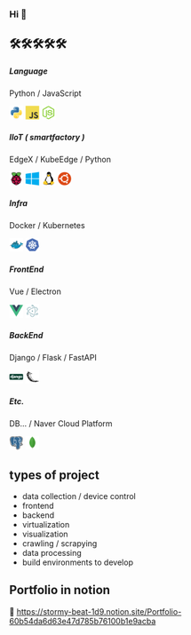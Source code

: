  
### Hi 👋

## 🛠🛠🛠🛠🛠
##### Language

Python / JavaScript

<div float="left">
<img src='.icons/python-original.svg' width="25"> 
<img src='.icons/javascript-original.svg' width="25"> 
<img src='.icons/nodejs-original.svg' width="25"> 
</div>

##### IIoT ( smartfactory )

EdgeX / KubeEdge / Python

<div float="left">
<img src='.icons/raspberrypi-original.svg' width="25"> 
<img src='.icons/windows8-original.svg' width="25"> 
<img src='.icons/linux-original.svg' width="25"> 
<img src='.icons/ubuntu-plain.svg' width="25"> 
</div>

##### Infra

Docker / Kubernetes

<div float="left">
<img src='.icons/docker-original.svg' width="25"> 
<img src='.icons/kubernetes-plain.svg' width="25">
</div>

##### FrontEnd

Vue / Electron

<div float="left">
<img src='.icons/vuejs-original.svg' width="25"> 
<img src='.icons/electron-original.svg' width="25"> 
</div>

##### BackEnd

Django / Flask / FastAPI

<div float="left">
<img src='.icons/django-original.svg' width="25"> 
<img src='.icons/flask-original.svg' width="25"> 
</div>

##### Etc.

DB... / Naver Cloud Platform 

<div float="left">
<img src='.icons/postgresql-original.svg' width="25"> 
<img src='.icons/mongodb-original.svg' width="25"> 
</div>

<!-- <img src='.icons/sqlalchemy-original.svg' width="50">  -->
## types of project
  + data collection / device control
  + frontend
  + backend
  + virtualization
  + visualization
  + crawling / scrapying
  + data processing
  + build environments to develop

## Portfolio in notion
📌 https://stormy-beat-1d9.notion.site/Portfolio-60b54da6d63e47d785b76100b1e9acba

<!--
**e7217/e7217** is a ✨ _special_ ✨ repository because its `README.md` (this file) appears on your GitHub profile.

Here are some ideas to get you started:

- 🔭 I’m currently working on ...
- 🌱 I’m currently learning ...
- 👯 I’m looking to collaborate on ...
- 🤔 I’m looking for help with ...
- 💬 Ask me about ...
- 📫 How to reach me: ...
- 😄 Pronouns: ...
- ⚡ Fun fact: ...
-->